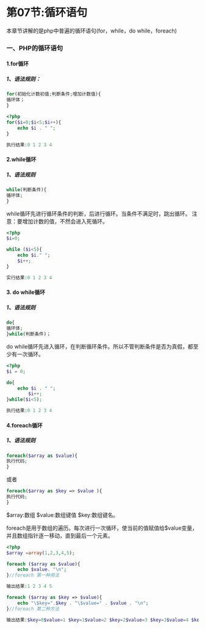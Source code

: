 # 第07节:循环语句
本章节讲解的是php中普遍的循环语句(for，while，do while，foreach)

### 一、PHP的循环语句

#### 1.for循环
##### 1、语法规则：
``` php
for(初始化计数初值;判断条件;增加计数值){
循环体；
}
```

``` php
<?php
for($i=0;$i<5;$i++){
    echo $i . " ";
}

执行结果:0 1 2 3 4
```

#### 2.while循环
##### 1、语法规则
``` php
while(判断条件){
循环体;
}
```
while循环先进行循环条件的判断，后进行循环。当条件不满足时，跳出循环。
注意：要增加计数的值，不然会进入死循环。

``` php
<?php
$i=0;

while ($i<5){
    echo $i." ";
    $i++;
}

实行结果:0 1 2 3 4
```

#### 3. do while循环
##### 1、语法规则

``` php
do{
循环体;
}while(判断条件)；
```

do while循环先进入循环，在判断循环条件。所以不管判断条件是否为真假，都至少有一次循环。

``` php
<?php
$i = 0;

do{
    echo $i . " ";
        $i++;
}while($i<5);

执行结果:0 1 2 3 4 
```

#### 4.foreach循环
##### 1、语法规则
``` php
foreach($array as $value){
执行代码;
}
```
或者
``` php
foreach($array as $key => $value ){
执行代码;
}
```

\$array:数组 \$value:数组键值 $key:数组键名。

foreach是用于数组的遍历。每次进行一次循环，使当前的值赋值给$value变量，并且数组指针逐一移动，直到最后一个元素。

``` php
<?php
$array =array(1,2,3,4,5);

foreach ($array as $value){
    echo $value. "\n";
}//foreach 第一种用法

输出结果:1 2 3 4 5

foreach ($array as $key => $value){
    echo "\$key=".$key . "\$value=" . $value . "\n";
}//foreach 第二种方法

输出结果:$key=0$value=1 $key=1$value=2 $key=2$value=3 $key=3$value=4 $key=4$value=5
```
